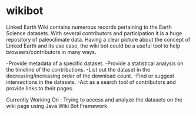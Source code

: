 # wikibot

Linked Earth Wiki contains numerous records pertaining to the Earth Science datasets. With several contributors and participation it is a huge repository of paleoclimate data.  Having a clear picture about the concept of Linked Earth and its use case, the wiki bot could be a useful tool to help browsers/contributors in many ways.

-Provide metadata of a specific dataset.
-Provide a statistical analysis on the timeline of the contributions.
-List out the dataset in the decreasing/increasing order of the download count.
-Find or suggest intersections in the datasets.
-Act as a search tool of contributors and provide links to their pages.

Currently Working On :
Trying to access and analyze the datasets on the wiki page using Java Wiki Bot Framework.
